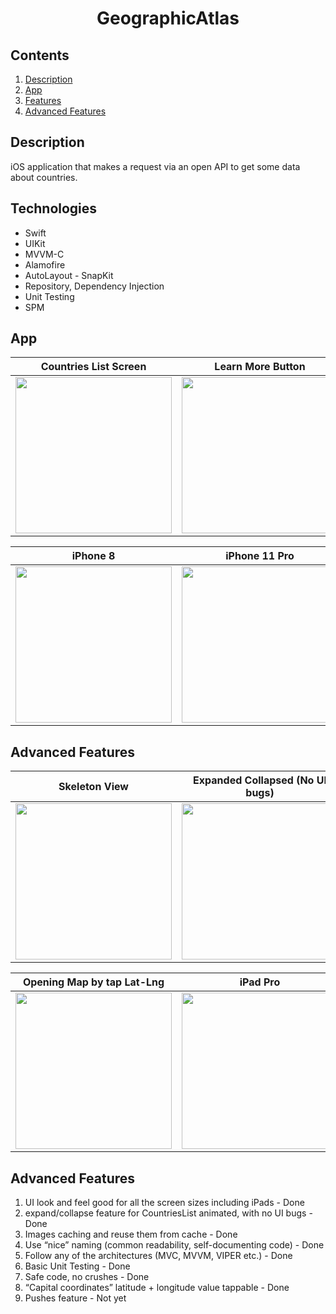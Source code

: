 <h1 align="center">GeographicAtlas</h1> 

## Contents

1. [Description](#description)
2. [App](#app)
3. [Features](#features)
4. [Advanced Features](#installation)

## Description

iOS application that makes a request via an open API to get some data about countries.

## Technologies

* Swift
* UIKit
* MVVM-C
* Alamofire
* AutoLayout - SnapKit
* Repository, Dependency Injection
* Unit Testing
* SPM

## App

<table>
    <thead>
        <tr>
            <th>Countries List Screen</th>
            <th>Learn More Button</th>
            <th>Country Details Screen</th>
        </tr>
    </thead>
    <tbody>
        <tr>
            <td>
                <img width="250" src="Gifs/CountriesListScreen.gif">
            </td>
            <td>
                <img width="250" src="Gifs/LearnMoreButton.gif">
            </td>
                        <td>
                <img width="250" src="Gifs/DetailsScreen.gif">
            </td>
        </tr>
    </tbody>
</table>

<table>
    <thead>
        <tr>
            <th>iPhone 8</th>
            <th>iPhone 11 Pro</th>
            <th>iPhone 14</th>
        </tr>
    </thead>
    <tbody>
        <tr>
            <td>
                <img width="250" src="Gifs/iphone8.gif">
            </td>
            <td>
                <img width="250" src="Gifs/iPhone11pro.gif">
            </td>
                        <td>
                <img width="250" src="Gifs/iPhone14.gif">
            </td>
        </tr>
    </tbody>
</table>


## Advanced Features

<table>
    <thead>
        <tr>
            <th>Skeleton View</th>
            <th>Expanded Collapsed (No UI bugs)</th>
            <th>Image Caching</th>
        </tr>
    </thead>
    <tbody>
        <tr>
            <td>
                <img width="250" src="Gifs/SkeletonView.gif">
            </td>
            <td>
                <img width="250" src="Gifs/expanded,collapsed.gif">
            </td>
            <td>
                <img width="250" src="Gifs/imageCaching.gif">
            </td>
        </tr>
    </tbody>
</table>

<table>
    <thead>
        <tr>
            <th>Opening Map by tap Lat-Lng</th>
            <th>iPad Pro</th>
        </tr>
    </thead>
    <tbody>
        <tr>
            <td>
                <img width="250" src="Gifs/coordinates.gif">
            </td>
            <td>
                <img width="250" src="Gifs/iPadPro.gif">
            </td>
        </tr>
    </tbody>
</table>

## Advanced Features

1. UI look and feel good for all the screen sizes including iPads - Done
2. expand/collapse feature for CountriesList animated, with no UI bugs - Done
3. Images caching and reuse them from cache - Done
4. Use “nice” naming (common readability, self-documenting code) - Done
5. Follow any of the architectures (MVC, MVVM, VIPER etc.) - Done 
6. Basic Unit Testing - Done
7. Safe code, no crushes - Done
8. “Capital coordinates” latitude + longitude value tappable - Done
9. Pushes feature - Not yet
